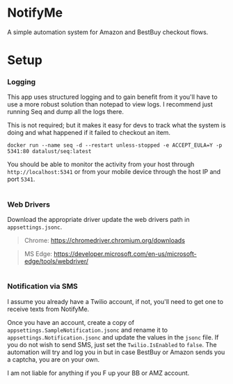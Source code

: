 # NotifyMe
A simple automation system for Amazon and BestBuy checkout flows.


# Setup

### Logging

This app uses structured logging and to gain benefit from it you'll have to use a more robust solution than notepad to view logs. I recommend just running Seq and dump all the logs there. 

This is not required; but it makes it easy for devs to track what the system is doing and what happened if it failed to checkout an item.


`docker run --name seq -d --restart unless-stopped -e ACCEPT_EULA=Y -p 5341:80 datalust/seq:latest`

You should be able to monitor the activity from your host through `http://localhost:5341` or from your mobile device through the host IP and port `5341`.

#
### Web Drivers
Download the appropriate driver update the web drivers path in `appsettings.jsonc`.

> Chrome: https://chromedriver.chromium.org/downloads

> MS Edge: https://developer.microsoft.com/en-us/microsoft-edge/tools/webdriver/

#
### Notification via SMS
I assume you already have a Twilio account, if not, you'll need to get one to receive texts from NotifyMe.

Once you have an account, create a copy of `appsettings.SampleNotification.jsonc` and rename it to `appsettings.Notification.jsonc` and update the values in the `jsonc` file. 
If you do not wish to send SMS, just set the `Twilio.IsEnabled` to `false`.
The automation will try and log you in but in case BestBuy or Amazon sends you a captcha, you are on your own.

I am not liable for anything if you F up your BB or AMZ account.
